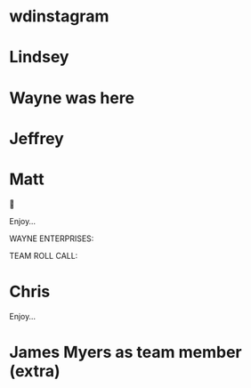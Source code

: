 # wdinstagram




# Lindsey 


# Wayne was here


# Jeffrey


# Matt


:tada:


Enjoy… 

WAYNE ENTERPRISES:   

TEAM ROLL CALL:

# Chris

Enjoy…
# James Myers as team member (extra)

